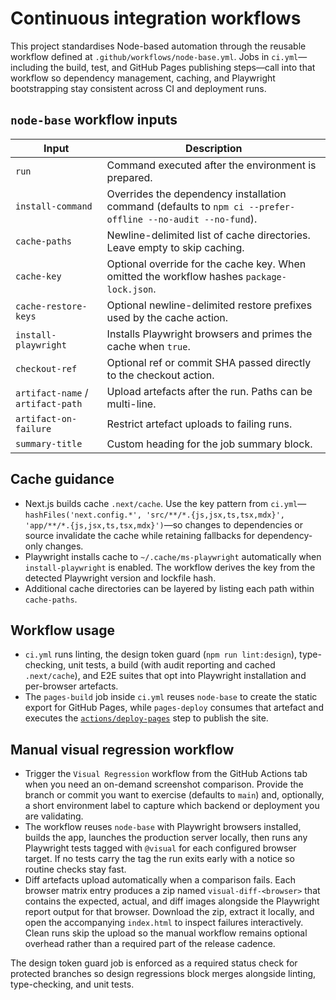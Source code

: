 # Continuous integration workflows

This project standardises Node-based automation through the reusable workflow defined at `.github/workflows/node-base.yml`. Jobs in `ci.yml`—including the build, test, and GitHub Pages publishing steps—call into that workflow so dependency management, caching, and Playwright bootstrapping stay consistent across CI and deployment runs.

## `node-base` workflow inputs

| Input | Description |
| --- | --- |
| `run` | Command executed after the environment is prepared. |
| `install-command` | Overrides the dependency installation command (defaults to `npm ci --prefer-offline --no-audit --no-fund`). |
| `cache-paths` | Newline-delimited list of cache directories. Leave empty to skip caching. |
| `cache-key` | Optional override for the cache key. When omitted the workflow hashes `package-lock.json`. |
| `cache-restore-keys` | Optional newline-delimited restore prefixes used by the cache action. |
| `install-playwright` | Installs Playwright browsers and primes the cache when `true`. |
| `checkout-ref` | Optional ref or commit SHA passed directly to the checkout action. |
| `artifact-name` / `artifact-path` | Upload artefacts after the run. Paths can be multi-line. |
| `artifact-on-failure` | Restrict artefact uploads to failing runs. |
| `summary-title` | Custom heading for the job summary block. |

## Cache guidance

- Next.js builds cache `.next/cache`. Use the key pattern from `ci.yml`—`hashFiles('next.config.*', 'src/**/*.{js,jsx,ts,tsx,mdx}', 'app/**/*.{js,jsx,ts,tsx,mdx}')`—so changes to dependencies or source invalidate the cache while retaining fallbacks for dependency-only changes.
- Playwright installs cache to `~/.cache/ms-playwright` automatically when `install-playwright` is enabled. The workflow derives the key from the detected Playwright version and lockfile hash.
- Additional cache directories can be layered by listing each path within `cache-paths`.

## Workflow usage

- `ci.yml` runs linting, the design token guard (`npm run lint:design`), type-checking, unit tests, a build (with audit reporting and cached `.next/cache`), and E2E suites that opt into Playwright installation and per-browser artefacts.
- The `pages-build` job inside `ci.yml` reuses `node-base` to create the static export for GitHub Pages, while `pages-deploy` consumes that artefact and executes the [`actions/deploy-pages`](https://github.com/actions/deploy-pages) step to publish the site.

## Manual visual regression workflow

- Trigger the `Visual Regression` workflow from the GitHub Actions tab when you need an on-demand screenshot comparison. Provide the branch or commit you want to exercise (defaults to `main`) and, optionally, a short environment label to capture which backend or deployment you are validating.
- The workflow reuses `node-base` with Playwright browsers installed, builds the app, launches the production server locally, then runs any Playwright tests tagged with `@visual` for each configured browser target. If no tests carry the tag the run exits early with a notice so routine checks stay fast.
- Diff artefacts upload automatically when a comparison fails. Each browser matrix entry produces a zip named `visual-diff-<browser>` that contains the expected, actual, and diff images alongside the Playwright report output for that browser. Download the zip, extract it locally, and open the accompanying `index.html` to inspect failures interactively. Clean runs skip the upload so the manual workflow remains optional overhead rather than a required part of the release cadence.

The design token guard job is enforced as a required status check for protected branches so design regressions block merges alongside linting, type-checking, and unit tests.
